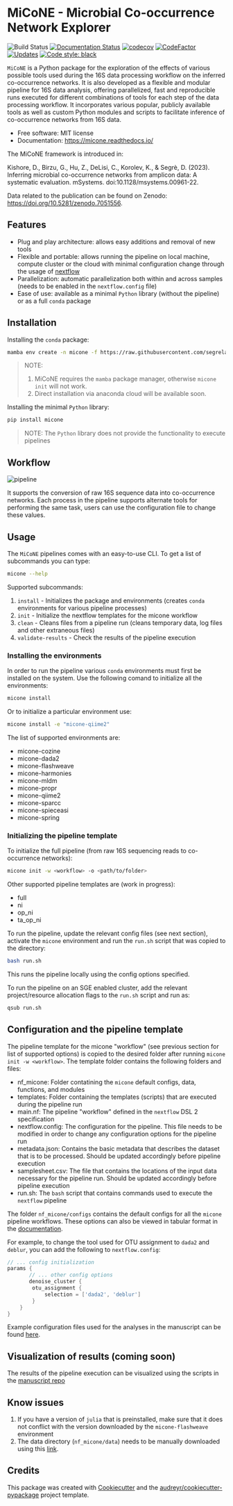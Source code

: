 # MiCoNE - Microbial Co-occurrence Network Explorer

![Build Status](https://github.com/segrelab/MiCoNE/workflows/build/badge.svg)
[![Documentation Status](https://readthedocs.org/projects/micone/badge/?version=latest)](https://micone.readthedocs.io/en/latest/?badge=latest)
[![codecov](https://codecov.io/gh/segrelab/MiCoNE/branch/master/graph/badge.svg?token=2tKiI0lUJb)](https://codecov.io/gh/segrelab/MiCoNE)
[![CodeFactor](https://www.codefactor.io/repository/github/segrelab/micone/badge)](https://www.codefactor.io/repository/github/segrelab/micone)
[![Updates](https://pyup.io/repos/github/segrelab/MiCoNE/shield.svg)](https://pyup.io/repos/github/segrelab/MiCoNE/)
[![Code style: black](https://img.shields.io/badge/code%20style-black-000000.svg)](https://github.com/ambv/black)

`MiCoNE` is a Python package for the exploration of the effects of various possible tools used during the 16S data processing workflow on the inferred co-occurrence networks.
It is also developed as a flexible and modular pipeline for 16S data analysis, offering parallelized, fast and reproducible runs executed for different combinations of tools for each step of the data processing workflow.
It incorporates various popular, publicly available tools as well as custom Python modules and scripts to facilitate inference of co-occurrence networks from 16S data.

- Free software: MIT license
- Documentation: <https://micone.readthedocs.io/>

The MiCoNE framework is introduced in:

Kishore, D., Birzu, G., Hu, Z., DeLisi, C., Korolev, K., &amp; Segrè, D. (2023). Inferring microbial co-occurrence networks from amplicon data: A systematic evaluation. mSystems. doi:10.1128/msystems.00961-22.

Data related to the publication can be found on Zenodo: https://doi.org/10.5281/zenodo.7051556.

## Features

- Plug and play architecture: allows easy additions and removal of new tools
- Flexible and portable: allows running the pipeline on local machine, compute cluster or the cloud with minimal configuration change through the usage of [nextflow](www.nextflow.io)
- Parallelization: automatic parallelization both within and across samples (needs to be enabled in the `nextflow.config` file)
- Ease of use: available as a minimal `Python` library (without the pipeline) or as a full `conda` package

## Installation

Installing the `conda` package:

```sh
mamba env create -n micone -f https://raw.githubusercontent.com/segrelab/MiCoNE/master/env.yml
```

> NOTE:
> 1. MiCoNE requires the `mamba` package manager, otherwise `micone init` will not work.
> 2. Direct installation via anaconda cloud will be available soon.

Installing the minimal `Python` library:

```sh
pip install micone
```

> NOTE:
> The `Python` library does not provide the functionality to execute pipelines

## Workflow

![pipeline](assets/pipeline.png)

It supports the conversion of raw 16S sequence data into co-occurrence networks.
Each process in the pipeline supports alternate tools for performing the same task, users can use the configuration file to change these values.

## Usage

The `MiCoNE` pipelines comes with an easy-to-use CLI. To get a list of subcommands you can type:

```sh
micone --help
```

Supported subcommands:

1. `install` - Initializes the package and environments (creates `conda` environments for various pipeline processes)
2. `init` - Initialize the nextflow templates for the micone workflow
3. `clean` - Cleans files from a pipeline run (cleans temporary data, log files and other extraneous files)
4. `validate-results` - Check the results of the pipeline execution

### Installing the environments

In order to run the pipeline various `conda` environments must first be installed on the system.
Use the following comand to initialize all the environments:
```sh
micone install
```

Or to initialize a particular environment use:
```sh
micone install -e "micone-qiime2"
```

The list of supported environments are:
- micone-cozine
- micone-dada2
- micone-flashweave
- micone-harmonies
- micone-mldm
- micone-propr
- micone-qiime2
- micone-sparcc
- micone-spieceasi
- micone-spring

### Initializing the pipeline template

To initialize the full pipeline (from raw 16S sequencing reads to co-occurrence networks):
```sh
micone init -w <workflow> -o <path/to/folder>
```

Other supported pipeline templates are (work in progress):
- full
- ni
- op_ni
- ta_op_ni

To run the pipeline, update the relevant config files (see next section), activate the `micone` environment and run the `run.sh` script that was copied to the directory:
```sh
bash run.sh
```
This runs the pipeline locally using the config options specified.

To run the pipeline on an SGE enabled cluster, add the relevant project/resource allocation flags to the `run.sh` script and run as:
```sh
qsub run.sh
```

## Configuration and the pipeline template

The pipeline template for the micone "workflow" (see previous section for list of supported options) is copied to the desired folder after running `micone init -w <workflow>`.
The template folder contains the following folders and files:

- nf_micone: Folder contatining the `micone` default configs, data, functions, and modules
- templates: Folder containing the templates (scripts) that are executed during the pipeline run
- main.nf: The pipeline "workflow" defined in the `nextflow` DSL 2 specification
- nextflow.config: The configuration for the pipeline. This file needs to be modified in order to change any configuration options for the pipeline run
- metadata.json: Contains the basic metadata that describes the dataset that is to be processed. Should be updated accordingly before pipeline execution
- samplesheet.csv: The file that contains the locations of the input data necessary for the pipeline run. Should be updated accordingly before pipeline execution
- run.sh: The `bash` script that contains commands used to execute the `nextflow` pipeline

The folder `nf_micone/configs` contains the default configs for all the `micone` pipeline workflows.
These options can also be viewed in tabular format in the [documentation](https://micone.readthedocs.io/en/latest/usage.html#configuring-the-pipeline).

For example, to change the tool used for OTU assignment to `dada2` and `deblur`, you can add the following to `nextflow.config`:
```groovy
// ... config initialization
params {
       // ... other config options
       denoise_cluster {
        otu_assignment {
            selection = ['dada2', 'deblur']
        }
    }
}
```

Example configuration files used for the analyses in the manuscript can be found [here](https://github.com/segrelab/MiCoNE-pipeline-paper/tree/master/scripts/runs).

## Visualization of results (coming soon)

The results of the pipeline execution can be visualized using the scripts in the [manuscript repo](https://github.com/segrelab/MiCoNE-pipeline-paper/tree/master/scripts)

## Know issues

1. If you have a version of `julia` that is preinstalled, make sure that it does not conflict with the version downloaded by the `micone-flashweave` environment
2. The data directory (`nf_micone/data`) needs to be manually downloaded using this [link](https://zenodo.org/record/7051556/files/data.zip?download=1).

## Credits

This package was created with [Cookiecutter](https://github.com/audreyr/cookiecutter) and the [audreyr/cookiecutter-pypackage](https://github.com/audreyr/cookiecutter-pypackage) project template.
